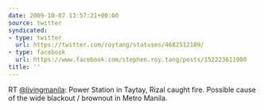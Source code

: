 ```yaml
---
date: 2009-10-07 13:57:21+00:00
source: twitter
syndicated:
- type: twitter
  url: https://twitter.com/roytang/statuses/4682512189/
- type: facebook
  url: https://www.facebook.com/stephen.roy.tang/posts/152223611980
title: ''
---
```


RT [@livingmanila](https://twitter.com/livingmanila/): Power Station in Taytay, Rizal caught fire. Possible cause of the wide blackout / brownout in Metro Manila.